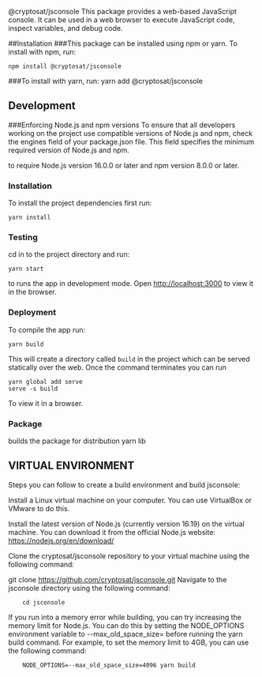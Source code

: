 @cryptosat/jsconsole
This package provides a web-based JavaScript console. It can be used in a web browser to execute JavaScript code, inspect variables, and debug code.

##Installation
###This package can be installed using npm or yarn. To install with npm, run:

    npm install @cryptosat/jsconsole
###To install with yarn, run:
    yarn add @cryptosat/jsconsole

## Development

###Enforcing Node.js and npm versions
To ensure that all developers working on the project use compatible versions of Node.js and npm, check the engines field of your package.json file. This field specifies the minimum required version of Node.js and npm.

to require Node.js version 16.0.0 or later and npm version 8.0.0 or later.

### Installation

To install the project dependencies first run:

    yarn install
    
### Testing
    
cd in to the project directory and run:

    yarn start

to runs the app in development mode. Open [http://localhost:3000](http://localhost:3000) to view it in the browser.

### Deployment

To compile the app run:

    yarn build
    
This will create a directory called `build` in the project which can be served statically over the web. Once the command terminates you can run

    yarn global add serve
    serve -s build
  
To view it in a browser.

### Package 
builds the package for distribution
    yarn lib


## VIRTUAL ENVIRONMENT 

Steps you can follow to create a build environment and build jsconsole:

Install a Linux virtual machine on your computer. You can use VirtualBox or VMware to do this.

Install the latest version of Node.js (currently version 16.19) on the virtual machine. You can download it from the official Node.js website: https://nodejs.org/en/download/

Clone the cryptosat/jsconsole repository to your virtual machine using the following command:


git clone https://github.com/cryptosat/jsconsole.git
Navigate to the jsconsole directory using the following command:
```
    cd jsconsole
```


If you run into a memory error while building, you can try increasing the memory limit for Node.js. You can do this by setting the NODE_OPTIONS environment variable to --max_old_space_size=<memory limit> before running the yarn build command. For example, to set the memory limit to 4GB, you can use the following command:

```
    NODE_OPTIONS=--max_old_space_size=4096 yarn build
```
